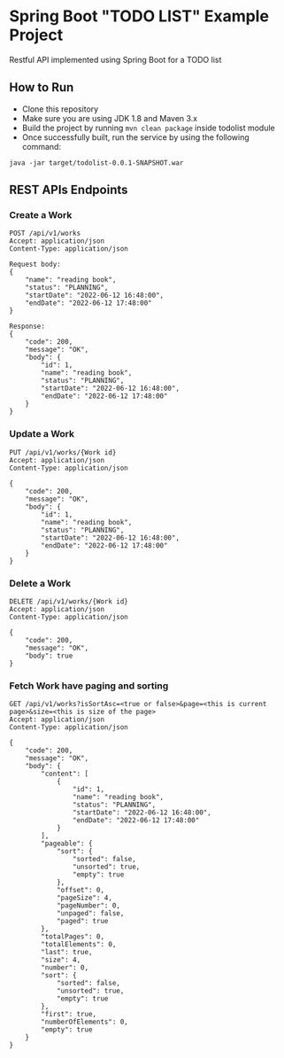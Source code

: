 # Spring Boot "TODO LIST" Example Project
Restful API implemented using Spring Boot for a TODO list

## How to Run

* Clone this repository 
* Make sure you are using JDK 1.8 and Maven 3.x
* Build the project by running `mvn clean package` inside todolist module
* Once successfully built, run the service by using the following command:
```
java -jar target/todolist-0.0.1-SNAPSHOT.war
```

## REST APIs Endpoints
### Create a Work
```
POST /api/v1/works
Accept: application/json
Content-Type: application/json

Request body:
{
    "name": "reading book",
    "status": "PLANNING",
    "startDate": "2022-06-12 16:48:00",
    "endDate": "2022-06-12 17:48:00"
}

Response:
{
    "code": 200,
    "message": "OK",
    "body": {
        "id": 1,
        "name": "reading book",
        "status": "PLANNING",
        "startDate": "2022-06-12 16:48:00",
        "endDate": "2022-06-12 17:48:00"
    }
}

```

### Update a Work
```
PUT /api/v1/works/{Work id}
Accept: application/json
Content-Type: application/json

{
    "code": 200,
    "message": "OK",
    "body": {
        "id": 1,
        "name": "reading book",
        "status": "PLANNING",
        "startDate": "2022-06-12 16:48:00",
        "endDate": "2022-06-12 17:48:00"
    }
}

```

### Delete a Work
```
DELETE /api/v1/works/{Work id}
Accept: application/json
Content-Type: application/json

{
    "code": 200,
    "message": "OK",
    "body": true
}

```
### Fetch Work have paging and sorting
```
GET /api/v1/works?isSortAsc=<true or false>&page=<this is current page>&size=<this is size of the page>
Accept: application/json
Content-Type: application/json

{
    "code": 200,
    "message": "OK",
    "body": {
        "content": [
            {
                "id": 1,
                "name": "reading book",
                "status": "PLANNING",
                "startDate": "2022-06-12 16:48:00",
                "endDate": "2022-06-12 17:48:00"
            }
        ],
        "pageable": {
            "sort": {
                "sorted": false,
                "unsorted": true,
                "empty": true
            },
            "offset": 0,
            "pageSize": 4,
            "pageNumber": 0,
            "unpaged": false,
            "paged": true
        },
        "totalPages": 0,
        "totalElements": 0,
        "last": true,
        "size": 4,
        "number": 0,
        "sort": {
            "sorted": false,
            "unsorted": true,
            "empty": true
        },
        "first": true,
        "numberOfElements": 0,
        "empty": true
    }
}

```
